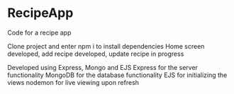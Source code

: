# RecipeApp
Code for a recipe app

Clone project and enter npm i to install dependencies
Home screen developed, add recipe developed, update recipe in progress

Developed using Express, Mongo and EJS
Express for the server functionality
MongoDB for the database functionality
EJS for initializing the views
nodemon for live viewing upon refresh

